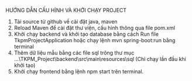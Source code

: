 HƯỚNG DẪN CẤU HÌNH VÀ KHỞI CHẠY PROJECT
1. Tải source từ github về cài đặt java, maven 
2. Reload Maven để cài đặt thư viện, cấu hình thông qua file pom.xml
3. Khởi chạy backend và khởi tạo database bằng cách Run file TkpmProjectApplication hoặc chạy lệnh mvn spring-boot:run bằng terminal
4. Thêm dữ liệu mẫu bằng các file sql trông thư mục ...\TKPM_Project\backend\src\main\resources\sql (Chỉ chạy lần đầu khi khởi tạo)
5. Khởi chạy frontend bằng lệnh npm start trên terminal.